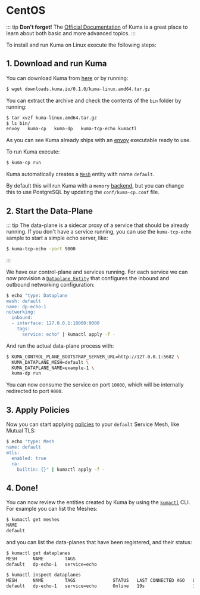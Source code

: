 # CentOS

::: tip
**Don't forget!** The [Official Documentation](/docs/0.1.0/) of Kuma is a great place to learn about both basic and more advanced topics.
:::

To install and run Kuma on Linux execute the following steps:

## 1. Download and run Kuma

You can download Kuma from [here]() or by running:

```sh
$ wget downloads.kuma.io/0.1.0/kuma-linux.amd64.tar.gz
```

You can extract the archive and check the contents of the `bin` folder by running:

```sh
$ tar xvzf kuma-linux.amd64.tar.gz
$ ls bin/
envoy   kuma-cp   kuma-dp   kuma-tcp-echo kumactl
```

As you can see Kuma already ships with an [envoy](http://envoyproxy.io) executable ready to use.

To run Kuma execute:

```sh
$ kuma-cp run
```

Kuma automatically creates a [`Mesh`](/docs/0.1.0/policies/#mesh) entity with name `default`. 

By default this will run Kuma with a `memory` [backend](/docs/0.1.0/documentation/#backends), but you can change this to use PostgreSQL by updating the `conf/kuma-cp.conf` file.

## 2. Start the Data-Plane

::: tip
The data-plane is a sidecar proxy of a service that should be already running. If you don't have a service running, you can use the `kuma-tcp-echo` sample to start a simple echo server, like:

```sh
$ kuma-tcp-echo -port 9000
```
:::

We have our control-plane and services running. For each service we can now provision a [`Dataplane Entity`](/docs/0.1.0/documentation/#dataplane-entity) that configures the inbound and outbound networking configuration:

```bash
$ echo "type: Dataplane
mesh: default
name: dp-echo-1
networking:
  inbound:
  - interface: 127.0.0.1:10000:9000
    tags:
      service: echo" | kumactl apply -f -
```

And run the actual data-plane process with:

```sh
$ KUMA_CONTROL_PLANE_BOOTSTRAP_SERVER_URL=http://127.0.0.1:5682 \
  KUMA_DATAPLANE_MESH=default \
  KUMA_DATAPLANE_NAME=example-1 \
  kuma-dp run
```

You can now consume the service on port `10000`, which will be internally redirected to port `9000`.

## 3. Apply Policies

Now you can start applying [policies](/docs/0.1.0/policies) to your `default` Service Mesh, like Mutual TLS:

```sh
$ echo "type: Mesh
name: default
mtls:
  enabled: true 
  ca:
    builtin: {}" | kumactl apply -f -
```

## 4. Done!

You can now review the entities created by Kuma by using the [`kumactl`](/docs/0.1.0/documentation/#kumactl) CLI. For example you can list the Meshes:

```sh
$ kumactl get meshes
NAME
default
```

and you can list the data-planes that have been registered, and their status:

```sh
$ kumactl get dataplanes
MESH      NAME        TAGS
default   dp-echo-1   service=echo

$ kumactl inspect dataplanes
MESH      NAME        TAGS              STATUS   LAST CONNECTED AGO   LAST UPDATED AGO   TOTAL UPDATES   TOTAL ERRORS
default   dp-echo-1   service=echo      Online   19s                  18s                2               0
```






